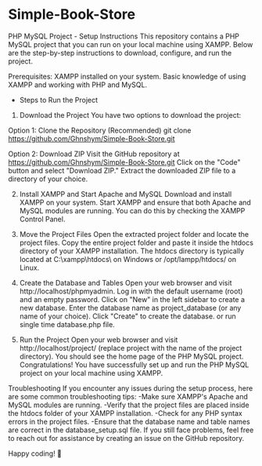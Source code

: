 # Simple-Book-Store
PHP MySQL Project - Setup Instructions
  This repository contains a PHP MySQL project that you can run on your local machine using XAMPP. 
  Below are the step-by-step instructions to download, configure, and run the project.

Prerequisites:
  XAMPP installed on your system.
  Basic knowledge of using XAMPP and working with PHP and MySQL.

* Steps to Run the Project

1. Download the Project
You have two options to download the project:

Option 1: Clone the Repository (Recommended)
  git clone https://github.com/Ghnshym/Simple-Book-Store.git

Option 2: Download ZIP
  Visit the GitHub repository at https://github.com/Ghnshym/Simple-Book-Store.git
  Click on the "Code" button and select "Download ZIP."
  Extract the downloaded ZIP file to a directory of your choice.

2. Install XAMPP and Start Apache and MySQL
Download and install XAMPP on your system.
Start XAMPP and ensure that both Apache and MySQL modules are running. You can do this by checking the XAMPP Control Panel.

3. Move the Project Files
  Open the extracted project folder and locate the project files.
  Copy the entire project folder and paste it inside the htdocs directory of your XAMPP installation.
  The htdocs directory is typically located at C:\xampp\htdocs\ on Windows or /opt/lampp/htdocs/ on Linux.

4. Create the Database and Tables
  Open your web browser and visit http://localhost/phpmyadmin.
  Log in with the default username (root) and an empty password.
  Click on "New" in the left sidebar to create a new database.
  Enter the database name as project_database (or any name of your choice).
  Click "Create" to create the database.
or
run single time database.php file.

5. Run the Project
  Open your web browser and visit http://localhost/project/ (replace project with the name of the project directory).
  You should see the home page of the PHP MySQL project.
  Congratulations! You have successfully set up and run the PHP MySQL project on your local machine using XAMPP.

Troubleshooting
If you encounter any issues during the setup process, here are some common troubleshooting tips:
  -Make sure XAMPP's Apache and MySQL modules are running.
  -Verify that the project files are placed inside the htdocs folder of your XAMPP installation.
  -Check for any PHP syntax errors in the project files.
  -Ensure that the database name and table names are correct in the database_setup.sql file.
If you still face problems, feel free to reach out for assistance by creating an issue on the GitHub repository.

Happy coding! 🚀
